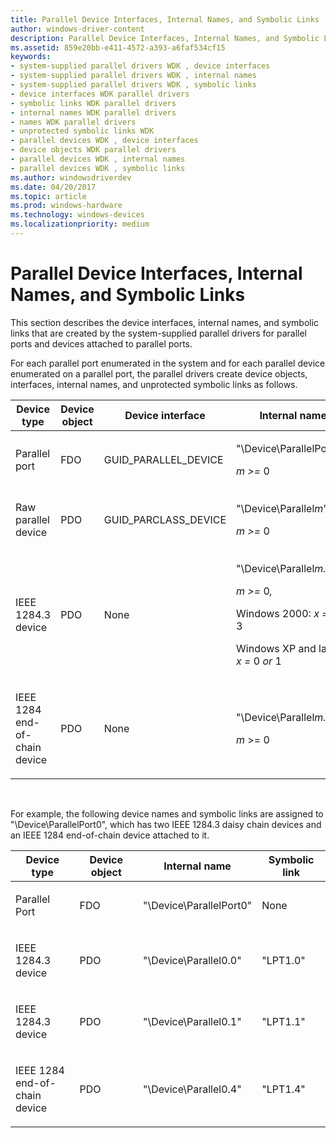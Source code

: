 ```yaml
---
title: Parallel Device Interfaces, Internal Names, and Symbolic Links
author: windows-driver-content
description: Parallel Device Interfaces, Internal Names, and Symbolic Links
ms.assetid: 859e20bb-e411-4572-a393-a6faf534cf15
keywords:
- system-supplied parallel drivers WDK , device interfaces
- system-supplied parallel drivers WDK , internal names
- system-supplied parallel drivers WDK , symbolic links
- device interfaces WDK parallel drivers
- symbolic links WDK parallel drivers
- internal names WDK parallel drivers
- names WDK parallel drivers
- unprotected symbolic links WDK
- parallel devices WDK , device interfaces
- device objects WDK parallel drivers
- parallel devices WDK , internal names
- parallel devices WDK , symbolic links
ms.author: windowsdriverdev
ms.date: 04/20/2017
ms.topic: article
ms.prod: windows-hardware
ms.technology: windows-devices
ms.localizationpriority: medium
---
```


# Parallel Device Interfaces, Internal Names, and Symbolic Links





This section describes the device interfaces, internal names, and symbolic links that are created by the system-supplied parallel drivers for parallel ports and devices attached to parallel ports.

For each parallel port enumerated in the system and for each parallel device enumerated on a parallel port, the parallel drivers create device objects, interfaces, internal names, and unprotected symbolic links as follows.

<table>
<colgroup>
<col width="20%" />
<col width="20%" />
<col width="20%" />
<col width="20%" />
<col width="20%" />
</colgroup>
<thead>
<tr class="header">
<th>Device type</th>
<th>Device object</th>
<th>Device interface</th>
<th>Internal name</th>
<th>Symbolic link</th>
</tr>
</thead>
<tbody>
<tr class="odd">
<td><p>Parallel port</p></td>
<td><p>FDO</p></td>
<td><p>GUID_PARALLEL_DEVICE</p></td>
<td><p>&quot;\Device\ParallelPort<em>m&quot;,</em></p>
<p><em>m &gt;=</em> 0</p></td>
<td><p>None</p></td>
</tr>
<tr class="even">
<td><p>Raw parallel device</p></td>
<td><p>PDO</p></td>
<td><p>GUID_PARCLASS_DEVICE</p></td>
<td><p>&quot;\Device\Parallel<em>m</em>&quot;,</p>
<p><em>m &gt;=</em> 0</p></td>
<td><p>&quot;LPT<em>n</em>&quot;,</p>
<p><em>n = m +</em> 1</p></td>
</tr>
<tr class="odd">
<td><p>IEEE 1284.3 device</p></td>
<td><p>PDO</p></td>
<td><p>None</p></td>
<td><p>&quot;\Device\Parallel<em>m.x</em>&quot;,</p>
<p><em>m &gt;=</em> 0<em>,</em></p>
<p>Windows 2000: <em>x =</em> 0 <em>to</em> 3</p>
<p>Windows XP and later: <em>x =</em> 0 <em>or</em> 1</p></td>
<td><p>&quot;LPT<em>n.x</em>&quot;,</p>
<p><em>n = m +</em>1</p></td>
</tr>
<tr class="even">
<td><p>IEEE 1284 end-of-chain device</p></td>
<td><p>PDO</p></td>
<td><p>None</p></td>
<td><p>&quot;\Device\Parallel<em>m.</em>4&quot;</p>
<p><em>m</em> &gt;= 0</p></td>
<td><p>&quot;LPT<em>n.</em>4&quot;</p>
<p><em>n = m +</em>1</p></td>
</tr>
</tbody>
</table>

 

For example, the following device names and symbolic links are assigned to "\\Device\\ParallelPort0", which has two IEEE 1284.3 daisy chain devices and an IEEE 1284 end-of-chain device attached to it.

<table>
<colgroup>
<col width="25%" />
<col width="25%" />
<col width="25%" />
<col width="25%" />
</colgroup>
<thead>
<tr class="header">
<th>Device type</th>
<th>Device object</th>
<th>Internal name</th>
<th>Symbolic link</th>
</tr>
</thead>
<tbody>
<tr class="odd">
<td><p>Parallel Port</p></td>
<td><p>FDO</p></td>
<td><p>&quot;\Device\ParallelPort0&quot;</p></td>
<td><p>None</p></td>
</tr>
<tr class="even">
<td><p>IEEE 1284.3 device</p></td>
<td><p>PDO</p></td>
<td><p>&quot;\Device\Parallel0.0&quot;</p></td>
<td><p>&quot;LPT1.0&quot;</p></td>
</tr>
<tr class="odd">
<td><p>IEEE 1284.3 device</p></td>
<td><p>PDO</p></td>
<td><p>&quot;\Device\Parallel0.1&quot;</p></td>
<td><p>&quot;LPT1.1&quot;</p></td>
</tr>
<tr class="even">
<td><p>IEEE 1284 end-of-chain device</p></td>
<td><p>PDO</p></td>
<td><p>&quot;\Device\Parallel0.4&quot;</p></td>
<td><p>&quot;LPT1.4&quot;</p></td>
</tr>
</tbody>
</table>

 

 

 




